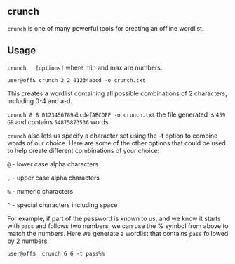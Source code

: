 ## crunch

``crunch`` is one of many powerful tools for creating an offline wordlist.

## Usage

``crunch   [options]`` where min and max are numbers.

``user@off$ crunch 2 2 01234abcd -o crunch.txt``

This creates a wordlist containing all possible combinations of 2 characters, including 0-4 and a-d.

``crunch 8 8 0123456789abcdefABCDEF -o crunch.txt`` the file generated is ``459 GB`` and contains ``54875873536`` words.

``crunch`` also lets us specify a character set using the -t option to combine words of our choice. Here are some of the other options that could be used to help create different combinations of your choice:

``@`` - lower case alpha characters

``,`` - upper case alpha characters

``%`` - numeric characters

``^`` - special characters including space

For example, if part of the password is known to us, and we know it starts with ``pass`` and follows two numbers, we can use the % symbol from above to match the numbers. Here we generate a wordlist that contains ``pass`` followed by 2 numbers:

``user@off$  crunch 6 6 -t pass%%``
